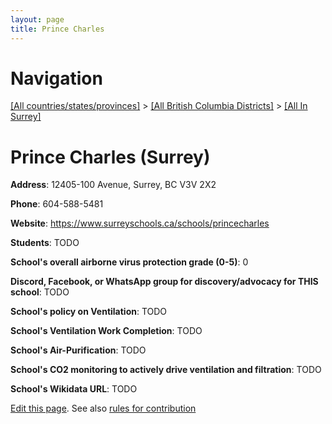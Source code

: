```yaml
---
layout: page
title: Prince Charles
---
```

# Navigation

[[All countries/states/provinces]](../../..) > [[All British Columbia Districts]](../..) > [[All In Surrey]](..)

# Prince Charles (Surrey)

**Address**: 12405-100 Avenue, Surrey, BC V3V 2X2

**Phone**: 604-588-5481

**Website**: <https://www.surreyschools.ca/schools/princecharles>

**Students**: TODO

**School's overall airborne virus protection grade (0-5)**: 0

**Discord, Facebook, or WhatsApp group for discovery/advocacy for THIS school**: TODO

**School's policy on Ventilation**: TODO

**School's Ventilation Work Completion**: TODO

**School's Air-Purification**: TODO

**School's CO2 monitoring to actively drive ventilation and filtration**: TODO

**School's Wikidata URL**: TODO


[Edit this page](https://github.com/ventilate-schools/BC/edit/main/./Surrey/Prince_Charles.md). See also [rules for contribution](../../../contribution-rules/)